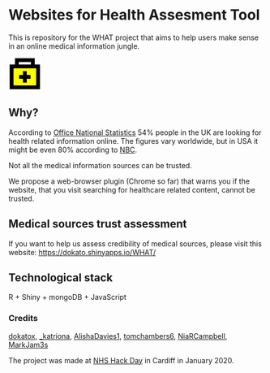 # Websites for Health Assesment Tool

This is repository for the WHAT project that aims to help users make sense in an online medical information jungle.

![WHAT Logo](extension/images/icon-def.png)

## Why?

According to [Office National Statistics](https://www.ons.gov.uk/peoplepopulationandcommunity/householdcharacteristics/homeinternetandsocialmediausage/bulletins/internetaccesshouseholdsandindividuals/2019) 54% people in the UK are looking for health related information online. The figures vary worldwide, but in USA it might be even 80% according to [NBC](http://www.nbcnews.com/id/3077086/t/more-people-search-health-online/).

Not all the medical information sources can be trusted.

We propose a web-browser plugin (Chrome so far) that warns you if the website, that you visit searching for healthcare related content, cannot be trusted.

## Medical sources trust assessment

If you want to help us assess credibility of medical sources, please visit this website: https://dokato.shinyapps.io/WHAT/

## Technological stack

R + Shiny + mongoDB + JavaScript

### Credits

[dokatox](https://twitter.com/dokatox), [_katriona](https://twitter.com/_katriona), [AlishaDavies1](https://twitter.com/AlishaDavies1), [tomchambers6](https://twitter.com/tomchambers6), [NiaRCampbell](https://twitter.com/NiaRCampbell), [MarkJam3s](https://twitter.com/MarkJam3s)

The project was made at [NHS Hack Day](https://nhshackday.com/events/2020/01/cardiff) in Cardiff in January 2020.


